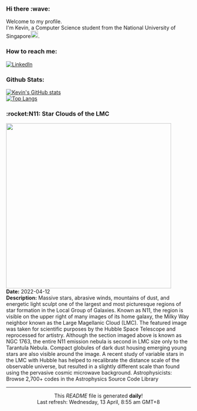 <h3>Hi there :wave:</h3>

Welcome to my profile.   
I'm Kevin, a Computer Science student from the National University of Singapore<img src="https://img.icons8.com/color/96/000000/singapore-circular.png" width="20px"/>.</p>

<h3>How to reach me: </h3>
<a href="https://www.linkedin.com/in/kevin-foong/"><img alt="LinkedIn" src="https://img.shields.io/badge/linkedin-%230077B5.svg?&style=for-the-badge&logo=linkedin&logoColor=white" /></a> 

<h3>Github Stats: </h3> 

[![Kevin's GitHub stats](https://github-readme-stats.vercel.app/api?username=kevin9foong&theme=tokyonight)](https://github.com/anuraghazra/github-readme-stats) <br/>
[![Top Langs](https://github-readme-stats.vercel.app/api/top-langs/?username=kevin9foong&layout=compact&theme=tokyonight)](https://github.com/anuraghazra/github-readme-stats)

<h3>:rocket:N11: Star Clouds of the LMC</h3> 
<img width="450" src="https:&#x2F;&#x2F;apod.nasa.gov&#x2F;apod&#x2F;image&#x2F;2204&#x2F;N11_HubbleLake_1600.jpg" /><br/>
<b>Date:</b> 2022-04-12<br/>
<b>Description:</b> Massive stars, abrasive winds, mountains of dust, and energetic light sculpt one of the largest and most picturesque regions of star formation in the Local Group of Galaxies.  Known as N11, the region is visible on the upper right of many images of its home galaxy, the Milky Way neighbor known as the Large Magellanic Cloud (LMC).  The featured image was taken for scientific purposes by the Hubble Space Telescope and reprocessed for artistry.  Although the section imaged above is known as NGC 1763, the entire N11 emission nebula is second in LMC size only to the Tarantula Nebula.  Compact globules of dark dust housing emerging young stars are also visible around the image.  A recent study of variable stars in the LMC with Hubble has helped to recalibrate the distance scale of the  observable universe, but resulted in a slightly different scale than found using the pervasive cosmic microwave background.   Astrophysicists: Browse 2,700+ codes in the Astrophysics Source Code Library<br/>

------------
<p align="center">This <i>README</i> file is generated <b>daily</b>!</br>
Last refresh: Wednesday, 13 April, 8:55 am GMT+8<br />